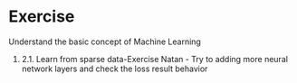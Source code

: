 # Exercise
Understand the basic concept of Machine Learning
1. 2.1. Learn from sparse data-Exercise Natan - Try to adding more neural network layers and check the loss result behavior
